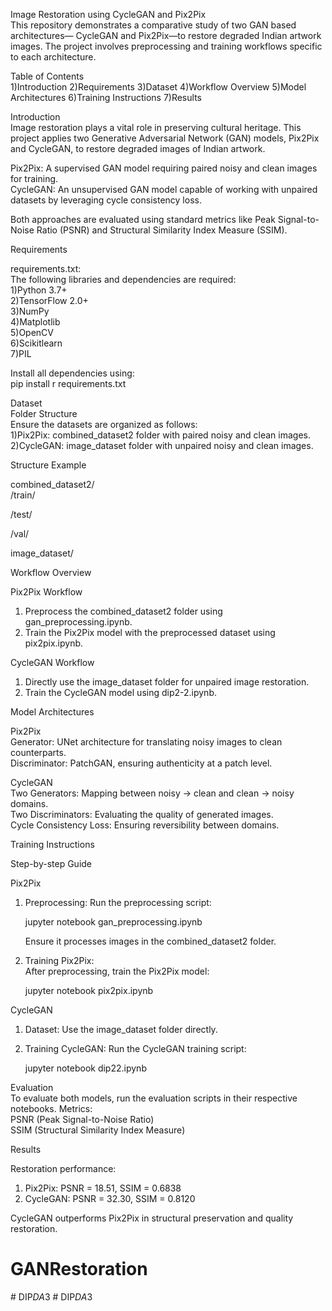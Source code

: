 Image Restoration using CycleGAN and Pix2Pix  
This repository demonstrates a comparative study of two GAN based architectures— CycleGAN and Pix2Pix—to restore degraded Indian artwork images. The project involves preprocessing and training workflows specific to each architecture.  

Table of Contents  
1)Introduction
2)Requirements 
3)Dataset 
4)Workflow Overview 
5)Model Architectures
6)Training Instructions 
7)Results
 


Introduction  
Image restoration plays a vital role in preserving cultural heritage. This project applies two Generative Adversarial Network (GAN) models, Pix2Pix and CycleGAN, to restore degraded images of Indian artwork.  

Pix2Pix: A supervised GAN model requiring paired noisy and clean images for training.  
CycleGAN: An unsupervised GAN model capable of working with unpaired datasets by leveraging cycle consistency loss.  

Both approaches are evaluated using standard metrics like Peak Signal-to-Noise Ratio (PSNR) and Structural Similarity Index Measure (SSIM).  


Requirements

requirements.txt:  
The following libraries and dependencies are required:  
1)Python 3.7+  
2)TensorFlow 2.0+  
3)NumPy  
4)Matplotlib  
5)OpenCV  
6)Scikitlearn  
7)PIL  


Install all dependencies using:   
pip install r requirements.txt  
  

Dataset  
Folder Structure  
Ensure the datasets are organized as follows:  
1)Pix2Pix: combined_dataset2 folder with paired noisy and clean images.  
2)CycleGAN: image_dataset folder with unpaired noisy and clean images.  

Structure Example  

combined_dataset2/  
  /train/  
      
  /test/  
 
  /val/  
      

image_dataset/  
  

Workflow Overview  
 
Pix2Pix Workflow  
1. Preprocess the combined_dataset2 folder using gan_preprocessing.ipynb.  
2. Train the Pix2Pix model with the preprocessed dataset using pix2pix.ipynb.  

CycleGAN Workflow  
1. Directly use the image_dataset folder for unpaired image restoration.  
2. Train the CycleGAN model using dip2-2.ipynb.  



Model Architectures  

Pix2Pix  
 Generator: UNet architecture for translating noisy images to clean counterparts.  
 Discriminator: PatchGAN, ensuring authenticity at a patch level.  

CycleGAN  
 Two Generators: Mapping between noisy → clean and clean → noisy domains.  
 Two Discriminators: Evaluating the quality of generated images.  
 Cycle Consistency Loss: Ensuring reversibility between domains.  



Training Instructions  

Step-by-step Guide  

Pix2Pix  
1. Preprocessing: Run the preprocessing script:  
    
   jupyter notebook gan_preprocessing.ipynb  
     
   Ensure it processes images in the combined_dataset2 folder.  

2. Training Pix2Pix:  
   After preprocessing, train the Pix2Pix model:  
 
   jupyter notebook pix2pix.ipynb  
     

CycleGAN  
1. Dataset: Use the image_dataset folder directly.  
2. Training CycleGAN: Run the CycleGAN training script:  
     
   jupyter notebook dip22.ipynb  
     



Evaluation  
To evaluate both models, run the evaluation scripts in their respective notebooks. 
Metrics:  
 PSNR (Peak Signal-to-Noise Ratio)  
 SSIM (Structural Similarity Index Measure)  



Results  

Restoration performance:  
1. Pix2Pix: PSNR = 18.51, SSIM = 0.6838  
2. CycleGAN: PSNR = 32.30, SSIM = 0.8120  

CycleGAN outperforms Pix2Pix in structural preservation and quality restoration.  


# GANRestoration
#   D I P _ D A _ 3  
 #   D I P _ D A _ 3  
 